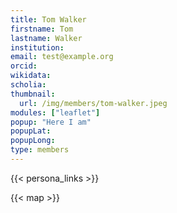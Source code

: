 ```yaml
---
title: Tom Walker
firstname: Tom
lastname: Walker
institution: 
email: test@example.org
orcid: 
wikidata: 
scholia: 
thumbnail:
  url: /img/members/tom-walker.jpeg
modules: ["leaflet"]
popup: "Here I am"
popupLat: 
popupLong: 
type: members
---
```


{{< persona_links >}}

{{< map >}}
